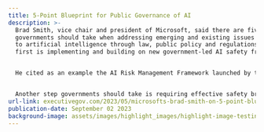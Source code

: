 ```yaml
---
title: 5-Point Blueprint for Public Governance of AI
description: >-
  Brad Smith, vice chair and president of Microsoft, said there are five actions
  governments should take when addressing emerging and existing issues related
  to artificial intelligence through law, public policy and regulations and the
  first is implementing and building on new government-led AI safety frameworks.


  He cited as an example the AI Risk Management Framework launched by the National Institute of Standards and Technology.


  Another step governments should take is requiring effective safety brakes for AI platforms that control critical infrastructure, Smith wrote in a blog post published Thursday.
url-link: executivegov.com/2023/05/microsofts-brad-smith-on-5-point-blueprint-for-public-governance-of-ai/
publication-date: September 02 2023
background-image: assets/images/highlight_images/highlight-image-testing3.png
---
```

